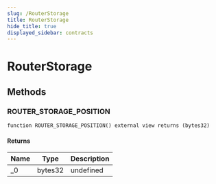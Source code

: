 ```yaml
---
slug: /RouterStorage
title: RouterStorage
hide_title: true
displayed_sidebar: contracts
---
```


# RouterStorage

## Methods

### ROUTER_STORAGE_POSITION

```solidity
function ROUTER_STORAGE_POSITION() external view returns (bytes32)
```

#### Returns

| Name | Type    | Description |
| ---- | ------- | ----------- |
| \_0  | bytes32 | undefined   |
